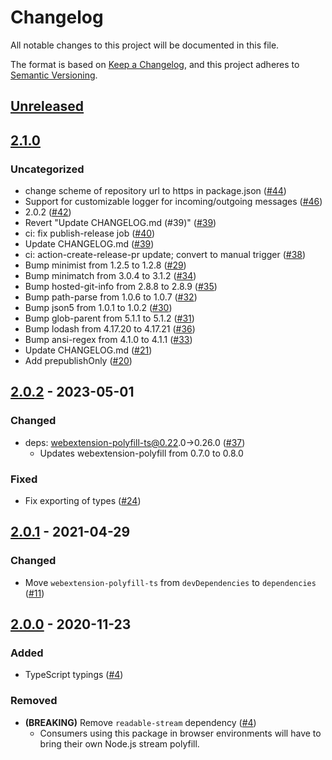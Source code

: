 # Changelog
All notable changes to this project will be documented in this file.

The format is based on [Keep a Changelog](https://keepachangelog.com/en/1.0.0/),
and this project adheres to [Semantic Versioning](https://semver.org/spec/v2.0.0.html).

## [Unreleased]

## [2.1.0]
### Uncategorized
- change scheme of repository url to https in package.json ([#44](https://github.com/MetaMask/extension-port-stream/pull/44))
- Support for customizable logger for incoming/outgoing messages ([#46](https://github.com/MetaMask/extension-port-stream/pull/46))
- 2.0.2 ([#42](https://github.com/MetaMask/extension-port-stream/pull/42))
- Revert "Update CHANGELOG.md (#39)" ([#39](https://github.com/MetaMask/extension-port-stream/pull/39))
- ci: fix publish-release job ([#40](https://github.com/MetaMask/extension-port-stream/pull/40))
- Update CHANGELOG.md ([#39](https://github.com/MetaMask/extension-port-stream/pull/39))
- ci: action-create-release-pr update; convert to manual trigger ([#38](https://github.com/MetaMask/extension-port-stream/pull/38))
- Bump minimist from 1.2.5 to 1.2.8 ([#29](https://github.com/MetaMask/extension-port-stream/pull/29))
- Bump minimatch from 3.0.4 to 3.1.2 ([#34](https://github.com/MetaMask/extension-port-stream/pull/34))
- Bump hosted-git-info from 2.8.8 to 2.8.9 ([#35](https://github.com/MetaMask/extension-port-stream/pull/35))
- Bump path-parse from 1.0.6 to 1.0.7 ([#32](https://github.com/MetaMask/extension-port-stream/pull/32))
- Bump json5 from 1.0.1 to 1.0.2 ([#30](https://github.com/MetaMask/extension-port-stream/pull/30))
- Bump glob-parent from 5.1.1 to 5.1.2 ([#31](https://github.com/MetaMask/extension-port-stream/pull/31))
- Bump lodash from 4.17.20 to 4.17.21 ([#36](https://github.com/MetaMask/extension-port-stream/pull/36))
- Bump ansi-regex from 4.1.0 to 4.1.1 ([#33](https://github.com/MetaMask/extension-port-stream/pull/33))
- Update CHANGELOG.md ([#21](https://github.com/MetaMask/extension-port-stream/pull/21))
- Add prepublishOnly ([#20](https://github.com/MetaMask/extension-port-stream/pull/20))

## [2.0.2] - 2023-05-01
### Changed
- deps: webextension-polyfill-ts@0.22.0->0.26.0 ([#37](https://github.com/MetaMask/extension-port-stream/pull/37))
  - Updates webextension-polyfill from 0.7.0 to 0.8.0

### Fixed
- Fix exporting of types ([#24](https://github.com/MetaMask/extension-port-stream/pull/24))

## [2.0.1] - 2021-04-29
### Changed
- Move `webextension-polyfill-ts` from `devDependencies` to `dependencies` ([#11](https://github.com/MetaMask/extension-port-stream/pull/11))

## [2.0.0] - 2020-11-23
### Added
- TypeScript typings ([#4](https://github.com/MetaMask/extension-port-stream/pull/4))

### Removed
- **(BREAKING)** Remove `readable-stream` dependency ([#4](https://github.com/MetaMask/extension-port-stream/pull/4))
  - Consumers using this package in browser environments will have to bring their own Node.js stream polyfill.

[Unreleased]: https://github.com/MetaMask/extension-port-stream/compare/v2.1.0...HEAD
[2.1.0]: https://github.com/MetaMask/extension-port-stream/compare/v2.0.2...v2.1.0
[2.0.2]: https://github.com/MetaMask/extension-port-stream/compare/v2.0.1...v2.0.2
[2.0.1]: https://github.com/MetaMask/extension-port-stream/compare/v2.0.0...v2.0.1
[2.0.0]: https://github.com/MetaMask/extension-port-stream/releases/tag/v2.0.0
